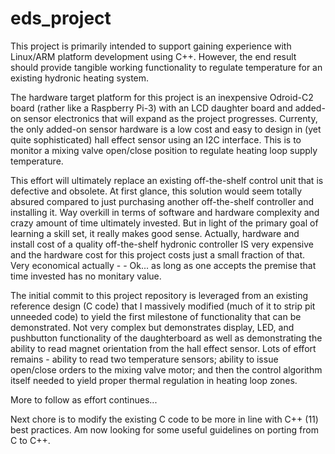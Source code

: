 # eds_project
This project is primarily intended to support gaining experience with Linux/ARM platform development using C++. However, the end result should provide tangible working functionality to regulate temperature for an existing hydronic heating system.

The hardware target platform for this project is an inexpensive Odroid-C2 board (rather like a Raspberry Pi-3) with an LCD daughter board and added-on sensor electronics that will expand as the project progresses. Currenty, the only added-on sensor hardware is a low cost and easy to design in (yet quite sophisticated) hall effect sensor using an I2C interface. This is to monitor a mixing valve open/close position to regulate heating loop supply temperature.

This effort will ultimately replace an existing off-the-shelf control unit that is defective and obsolete. At first glance, this solution would seem totally absured compared to just purchasing another off-the-shelf controller and installing it. Way overkill in terms of software and hardware complexity and crazy amount of time ultimately invested. But in light of the primary goal of learning a skill set, it really makes good sense. Actually, hardware and install cost of a quality off-the-shelf hydronic controller IS very expensive and the hardware cost for this project costs just a small fraction of that. Very economical actually - - Ok... as long as one accepts the premise that time invested has no monitary value.

The initial commit to this project repository is leveraged from an existing reference design (C code) that I massively modified (much of it to strip pit unneeded code) to yield the first milestone of functionality that can be demonstrated. Not very complex but demonstrates display, LED, and pushbutton functionality of the daughterboard as well as demonstrating the ability to read magnet orientation from the hall effect sensor. Lots of effort remains - ability to read two temperature sensors; ability to issue open/close orders to the mixing valve motor; and then the control algorithm itself needed to yield proper thermal regulation in heating loop zones.

More to follow as effort continues...

Next chore is to modify the existing C code to be more in line with C++ (11) best practices. Am now looking for some useful guidelines on porting from C to C++.


